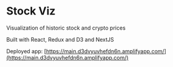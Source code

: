 # Stock Viz

Visualization of historic stock and crypto prices

Built with React, Redux and D3 and NextJS

Deployed app: [https://main.d3dvyuvhefdn6n.amplifyapp.com/](https://main.d3dvyuvhefdn6n.amplifyapp.com/)
